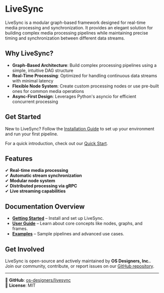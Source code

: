 # LiveSync

LiveSync is a modular graph-based framework designed for real-time media processing and synchronization. It provides an elegant solution for building complex media processing pipelines while maintaining precise timing and synchronization between different data streams.

## Why LiveSync?

- **Graph-Based Architecture**: Build complex processing pipelines using a simple, intuitive DAG structure
- **Real-Time Processing**: Optimized for handling continuous data streams with minimal latency
- **Flexible Node System**: Create custom processing nodes or use pre-built ones for common media operations
- **Async-First Design**: Leverages Python's asyncio for efficient concurrent processing

## Get Started

New to LiveSync? Follow the [Installation Guide](getting-started/installation.md) to set up your environment and run your first pipeline.

For a quick introduction, check out our [Quick Start](getting-started/quickstart.md).

## Features

✔ **Real-time media processing**  
✔ **Automatic stream synchronization**  
✔ **Modular node system**  
✔ **Distributed processing via gRPC**  
✔ **Live streaming capabilities**

## Documentation Overview

- **[Getting Started](getting-started/installation.md)** – Install and set up LiveSync.
- **[User Guide](user-guide/core-concepts.md)** – Learn about core concepts like nodes, graphs, and frames.
- **[Examples](examples/basic.md)** – Sample pipelines and advanced use cases.

## Get Involved

LiveSync is open-source and actively maintained by **OS Designers, Inc.**.  
Join our community, contribute, or report issues on our [GitHub repository](https://github.com/os-designers/livesync).

---

🔗 **GitHub**: [os-designers/livesync](https://github.com/os-designers/livesync)  
📄 **License**: MIT
